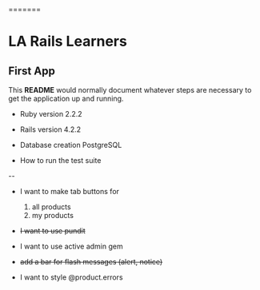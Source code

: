 =======
# LA Rails Learners

## First App


This **README** would normally document whatever steps are necessary to get the
application up and running.

* Ruby version
  2.2.2

* Rails version
  4.2.2

* Database creation
  PostgreSQL

* How to run the test suite

--

* I want to make tab buttons for

  1. all products
  2. my products

* <del>I want to use pundit</del>

* I want to use active admin gem

* <del>add a bar for flash messages (alert, notice)</del>

* I want to style @product.errors
